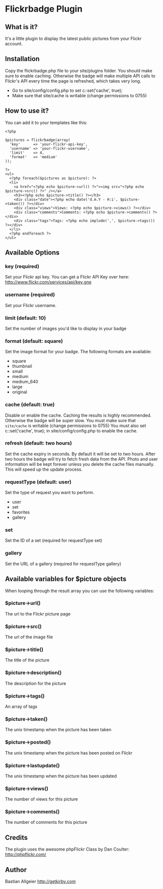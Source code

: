 # Flickrbadge Plugin

## What is it?

It's a little plugin to display the latest public pictures from your Flickr account.

## Installation 

Copy the flickrbadge.php file to your site/plugins folder.
You should make sure to enable caching. Otherwise the badge will make multiple API calls to Flickr's API every time the page is refreshed, which takes very long. 

- Go to site/config/config.php to set c::set('cache', true);
- Make sure that site/cache is writable (change permissions to 0755)

## How to use it?

You can add it to your templates like this:

    <?php 
    
    $pictures = flickrbadge(array(
      'key'      => 'your-flickr-api-key',
      'username' => 'your-flickr-username',
      'limit'    => 4,
      'format'   => 'medium'
    ));
        
    ?>
    <ul>
      <?php foreach($pictures as $picture): ?>
      <li>
        <a href="<?php echo $picture->url() ?>"><img src="<?php echo $picture->src() ?>" /></a>
        <h3><?php echo $picture->title() ?></h3>
        <div class="date"><?php echo date('d.m.Y - H:i', $picture->taken()) ?></div>
        <div class="views">Views: <?php echo $picture->views() ?></div>
        <div class="comments">Comments: <?php echo $picture->comments() ?></div>
        <div class="tags">Tags: <?php echo implode(',', $picture->tags()) ?></div>
      </li>    
      <?php endforeach ?>
    </ul>


## Available Options

### key (required)

Set your Flickr api key. You can get a Flickr API Key over here: <http://www.flickr.com/services/api/key.gne>

### username (required)

Set your Flickr username. 
	    
### limit (default: 10)

Set the number of images you'd like to display in your badge

### format (default: square)

Set the image format for your badge. The following formats are available:

- square
- thumbnail
- small
- medium 
- medium_640
- large
- original

### cache (default: true)

Disable or enable the cache. Caching the results is highly recommended. Otherwise the badge will be super slow. You must make sure that `site/cache` is writable (change permissions to 0755) You must also set c::set('cache', true); in site/config/config.php to enable the cache. 

### refresh (default: two hours)

Set the cache expiry in seconds. By default it will be set to two hours. After two hours the badge will try to fetch fresh data from the API. Photo and user information will be kept forever unless you delete the cache files manually. This will speed up the update process. 

### requestType (default: user)

Set the type of request you want to perform.
- user
- set
- favorites
- gallery

### set

Set the ID of a set (required for requestType set)

### gallery

Set the URL of a gallery (required for requestType gallery)


## Available variables for $picture objects

When looping through the result array you can use the following variables:

### $picture->url()

The url to the Flickr picture page

### $picture->src()

The url of the image file

### $picture->title()

The title of the picture

### $picture->description()

The description for the picture

### $picture->tags() 

An array of tags

### $picture->taken()

The unix timestamp when the picture has been taken

### $picture->posted()

The unix timestamp when the picture has been posted on Flickr

### $picture->lastupdate()

The unix timestamp when the picture has been updated 

### $picture->views()

The number of views for this picture

### $picture->comments()

The number of comments for this picture


## Credits

The plugin uses the awesome phpFlickr Class by Dan Coulter: http://phpflickr.com/ 

## Author
Bastian Allgeier
<http://getkirby.com>